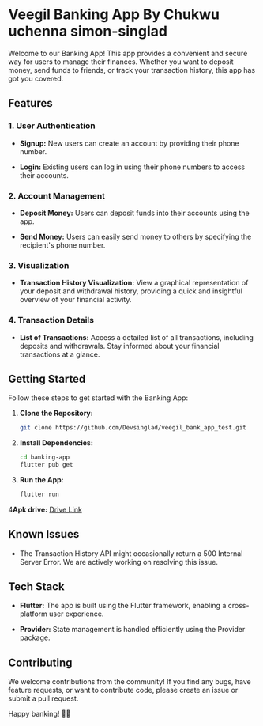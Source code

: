 # Veegil Banking App By Chukwu uchenna simon-singlad

Welcome to our Banking App! This app provides a convenient and secure way for users to manage their finances. Whether you want to deposit money, send funds to friends, or track your transaction history, this app has got you covered.

## Features

### 1. User Authentication

- **Signup:** New users can create an account by providing their phone number.

- **Login:** Existing users can log in using their phone numbers to access their accounts.

### 2. Account Management

- **Deposit Money:** Users can deposit funds into their accounts using the app.

- **Send Money:** Users can easily send money to others by specifying the recipient's phone number.

### 3. Visualization

- **Transaction History Visualization:** View a graphical representation of your deposit and withdrawal history, providing a quick and insightful overview of your financial activity.

### 4. Transaction Details

- **List of Transactions:** Access a detailed list of all transactions, including deposits and withdrawals. Stay informed about your financial transactions at a glance.

## Getting Started

Follow these steps to get started with the Banking App:

1. **Clone the Repository:**
   ```bash
   git clone https://github.com/Devsinglad/veegil_bank_app_test.git
   ```

2. **Install Dependencies:**
   ```bash
   cd banking-app
   flutter pub get
   ```

3. **Run the App:**
   ```bash
   flutter run
   ```
4**Apk drive:**
  [Drive Link](https://drive.google.com/drive/folders/1Q7WkiyLrL7azdML9RnUgx4dE-m8YmBni?usp=sharing ) 
  

## Known Issues

- The Transaction History API might occasionally return a 500 Internal Server Error. We are actively working on resolving this issue.

## Tech Stack

- **Flutter:** The app is built using the Flutter framework, enabling a cross-platform user experience.

- **Provider:** State management is handled efficiently using the Provider package.

## Contributing

We welcome contributions from the community! If you find any bugs, have feature requests, or want to contribute code, please create an issue or submit a pull request.


Happy banking! 🏦✨